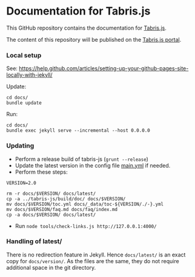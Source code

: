 # Documentation for Tabris.js

This GitHub repository contains the documentation for [Tabris.js](https://tabris.com).

The content of this repository will be published on the [Tabris.js portal](https://docs.tabris.com).

### Local setup

See: https://help.github.com/articles/setting-up-your-github-pages-site-locally-with-jekyll/

Update:

    cd docs/
    bundle update

Run:

    cd docs/
    bundle exec jekyll serve --incremental --host 0.0.0.0

### Updating

- Perform a release build of tabris-js (`grunt --release`)
- Update the latest version in the config file [main.yml](./docs/_data/main.yml) if needed.
- Perform these steps:

```
VERSION=2.0

rm -r docs/$VERSION/ docs/latest/
cp -a ../tabris-js/build/doc/ docs/$VERSION/
mv docs/$VERSION/toc.yml docs/_data/toc-${VERSION/./-}.yml
mv docs/$VERSION/faq.md docs/faq/index.md
cp -a docs/$VERSION/ docs/latest/
```

- Run `node tools/check-links.js http://127.0.0.1:4000/`

### Handling of latest/

There is no redirection feature in Jekyll. Hence `docs/latest/` is an exact copy for `docs/version/`. As the files are the same, they do not require additional space in the git directory.
